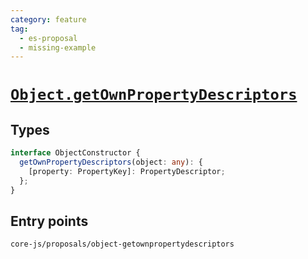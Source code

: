 ```yaml
---
category: feature
tag:
  - es-proposal
  - missing-example
---
```


# [`Object.getOwnPropertyDescriptors`](https://github.com/tc39/proposal-object-getownpropertydescriptors)

## Types

```ts
interface ObjectConstructor {
  getOwnPropertyDescriptors(object: any): {
    [property: PropertyKey]: PropertyDescriptor;
  };
}
```

## Entry points

```
core-js/proposals/object-getownpropertydescriptors
```
